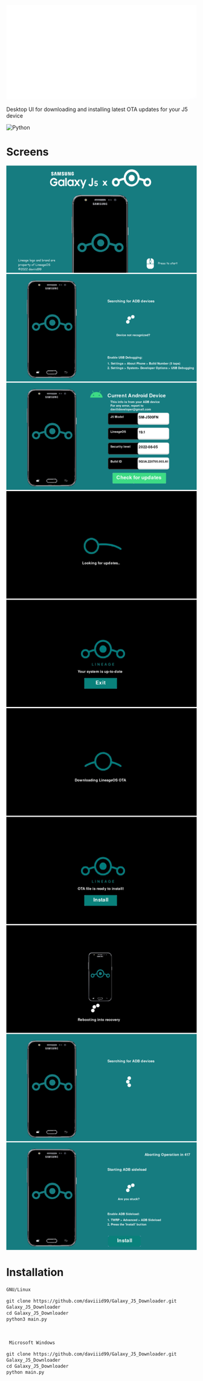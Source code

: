 <img src = "assets/logo/logo.png" height="250" width="600">  <br/>

Desktop UI for downloading and installing latest OTA updates for your J5 device

![Python](https://img.shields.io/badge/python-3670A0?style=for-the-badge&logo=python&logoColor=ffdd54) 
<br/>

# Screens

<img src="screens/screen_1.png">
<img src="screens/screen_2.png">
<img src="screens/screen_3.png">
<img src="screens/screen_4.png">
<img src="screens/screen_5.png">
<img src="screens/screen_6.png">
<img src="screens/screen_7.png">
<img src="screens/screen_8.png">
<img src="screens/screen_9.png">
<img src="screens/screen_10.png">


<br/>


# Installation

```GNU/Linux ```
```
git clone https://github.com/daviiid99/Galaxy_J5_Downloader.git Galaxy_J5_Downloader
cd Galaxy_J5_Downloader
python3 main.py
```
<br/>

``` Microsoft Windows```
```
git clone https://github.com/daviiid99/Galaxy_J5_Downloader.git Galaxy_J5_Downloader
cd Galaxy_J5_Downloader
python main.py
```
